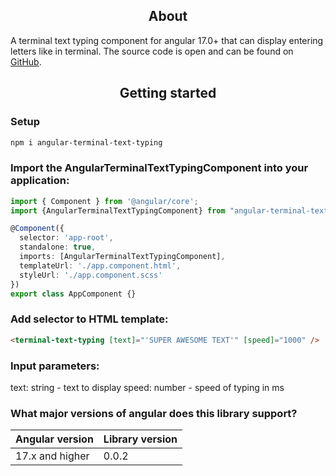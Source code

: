 <h2 align="center">About</h2>

A terminal text typing component for angular 17.0+ that can display entering letters like in terminal.
The source code is open and can be found on [GitHub](https://github.com/TeslenkoOleg/terminal-text-typing/blob/main/projects/angular-terminal-text-typing/).

<h2 align="center">Getting started</h2>

### Setup

```bash
npm i angular-terminal-text-typing
```

### Import the AngularTerminalTextTypingComponent into your application:

```typescript
import { Component } from '@angular/core';
import {AngularTerminalTextTypingComponent} from "angular-terminal-text-typing";

@Component({
  selector: 'app-root',
  standalone: true,
  imports: [AngularTerminalTextTypingComponent],
  templateUrl: './app.component.html',
  styleUrl: './app.component.scss'
})
export class AppComponent {}
```
### Add selector to HTML template:

```html
<terminal-text-typing [text]="'SUPER AWESOME TEXT'" [speed]="1000" />
```

### Input parameters:

text: string - text to display
speed: number - speed of typing in ms

### What major versions of angular does this library support?

| Angular version | Library version |
|-----------------|-----------------|
| 17.x and higher | 0.0.2           |

